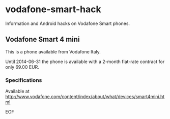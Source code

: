 vodafone-smart-hack
===================

Information and Android hacks on Vodafone Smart phones.

## Vodafone Smart 4 mini

This is a phone available from Vodafone Italy.

Until 2014-06-31 the phone is available with a 2-month flat-rate contract for only 69.00 EUR.

### Specifications

Available at http://www.vodafone.com/content/index/about/what/devices/smart4mini.html

EOF
